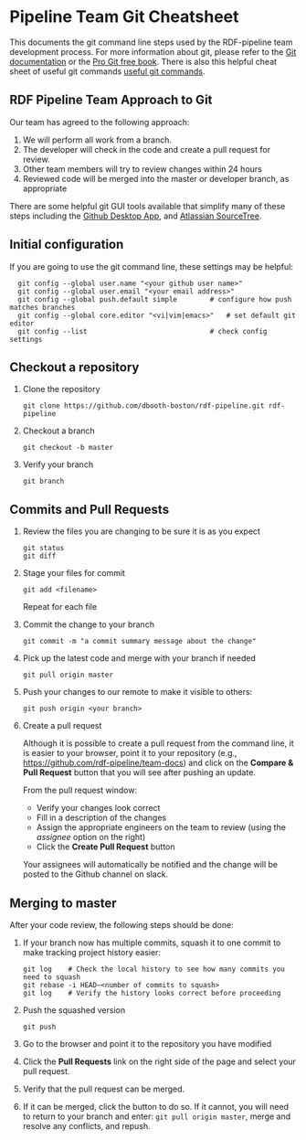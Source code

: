 # Pipeline Team Git Cheatsheet

This documents the git command line steps used by the RDF-pipeline team development 
process.  For more information about git, please refer to the 
<a href="https://git-scm.com/documentation">Git documentation</a> or the 
<a href="https://git-scm.com/book/en/v2">Pro Git free book</a>.  There is also this 
helpful cheat sheet of useful git commands 
<a href="http://orga.cat/posts/most-useful-git-commands">useful git commands</a>.

## RDF Pipeline Team Approach to Git

Our team has agreed to the following approach: 

1. We will perform all work from a branch.
2. The developer will check in the code and create a pull request for review.
3. Other team members will try to review changes within 24 hours
4. Reviewed code will be merged into the master or developer branch, as appropriate

There are some helpful git GUI tools available that simplify many of these steps 
including the <a href="https://desktop.github.com/">Github Desktop App</a>, and 
<a href="https://www.sourcetreeapp.com/">Atlassian SourceTree</a>.

## Initial configuration

If you are going to use the git command line, these settings may be helpful:
```
  git config --global user.name "<your github user name>"
  git config --global user.email "<your email address>"
  git config --global push.default simple        # configure how push matches branches
  git config --global core.editor "<vi|vim|emacs>"   # set default git editor
  git config --list                              # check config settings
```

## Checkout a repository

1. Clone the repository
    ```
    git clone https://github.com/dbooth-boston/rdf-pipeline.git rdf-pipeline
    ```

2. Checkout a branch 
    ```
    git checkout -b master
    ```

3. Verify your branch 
    ``` 
    git branch
    ``` 

## Commits and Pull Requests

 
1. Review the files you are changing to be sure it is as you expect
    ```
    git status
    git diff
    ```

2. Stage your files for commit
    ```
    git add <filename>
    ```
    Repeat for each file

3. Commit the change to your branch
    ```
    git commit -m "a commit summary message about the change"
    ```

4. Pick up the latest code and merge with your branch if needed 
    ```
    git pull origin master
    ```

5. Push your changes to our remote to make it visible to others:
    ```
    git push origin <your branch>
    ```

6. Create a pull request
 
    Although it is possible to create a pull request from the command line, 
    it is easier to your browser, point it to your repository (e.g., 
    https://github.com/rdf-pipeline/team-docs) and click on the 
    **Compare & Pull Request** button that you will see after pushing an update. 

    From the pull request window: 
    * Verify your changes look correct
    * Fill in a description of the changes 
    * Assign the appropriate engineers on the team to review (using the _assignee_ option on the right) 
    * Click the **Create Pull Request** button 

    Your assignees will automatically be notified and the change will be posted
    to the Github channel on slack.

## Merging to master

After your code review, the following steps should be done: 
1. If your branch now has multiple commits, squash it to one commit to make tracking
   project history easier: 
    ```
    git log    # Check the local history to see how many commits you need to squash
    git rebase -i HEAD~<number of commits to squash>
    git log    # Verify the history looks correct before proceeding
    ```

2. Push the squashed version 
    ```
    git push
    ```

3. Go to the browser and point it to the repository you have modified 

4. Click the **Pull Requests** link on the right side of the page and select your
   pull request. 

5. Verify that the pull request can be merged. 

6. If it can be merged, click the button to do so.  If it cannot, you will need to
   return to your branch and enter: ```git pull origin master```, merge and resolve any
   conflicts, and repush.

